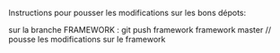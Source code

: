 Instructions pour pousser les modifications sur les bons dépots:

sur la branche FRAMEWORK :
git push framework framework master // pousse les modifications sur le framework

